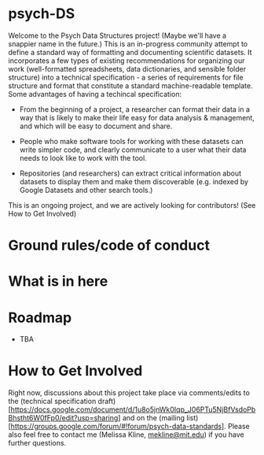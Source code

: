 # psych-DS

Welcome to the Psych Data Structures project! (Maybe we'll have a snappier name in the future.) This is an in-progress community attempt to define a standard way of formatting and documenting scientific datasets. It incorporates a few types of existing recommendations for organizing our work (well-formatted spreadsheets, data dictionaries, and sensible folder structure) into a technical specification - a series of requirements for file structure and format that constitute a standard machine-readable template. Some advantages of having a techincal specification:

* From the beginning of a project, a researcher can format their data in a way that is likely to make their life easy for data analysis & management, and which will be easy to document and share.

* People who make software tools for working with these datasets can write simpler code, and clearly communicate to a user what their data needs to look like to work with the tool.

* Repositories (and researchers) can extract critical information about datasets to display them and make them discoverable (e.g. indexed by Google Datasets and other search tools.)  

This is an ongoing project, and we are actively looking for contributors! (See How to Get Involved)

# Ground rules/code of conduct


# What is in here


# Roadmap

- TBA

# How to Get Involved

Right now, discussions about this project take place via comments/edits to the (technical specification draft)[https://docs.google.com/document/d/1u8o5jnWk0Iqp_J06PTu5NjBfVsdoPbBhstht6W0fFp0/edit?usp=sharing] and on the (mailing list)[https://groups.google.com/forum/#!forum/psych-data-standards]. Please also feel free to contact me (Melissa Kline, mekline@mit.edu) if you have further questions.
